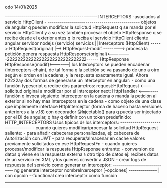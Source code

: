odo 14/01/2025

---------------------------------------------- INTERCEPTORS -asociados al servicio HttpClient - ---------------------------------------------- objetos de angular q pueden modificar la solicitud HttpRequest q se manda por el servicio HttpClient y a su vez también procesar el objeto HttpResponse q se recibe desde el exterior antes q lo reciba el servicio HttpClient cliente angular servidor nodejs (servicio) servicios || Interceptors (HttpClient) -----> HttpRequest(original) |--> HttpRequest-modif --------> procesa la petición,genera respuesta HttpResponse(original)<---------222222222222222222222222222222------ HttpResponse HttpResponse(modif)<-------| los Interceptors se pueden encadenar (interceptors-chain), de tal forma q la petición se va pasando de uno a otro según el orden en la cadena, y la respuesta exactamente igual. Ahora h2222ay dos formas de generarse un interceptor en angular: - como una función typescript q recibe dos parámetros: request:HttpRequest <--- solicitud original a modificar por el interceptor next: HttpHandler <------- función q invoca siguiente interceptor en la cadena o manda la petición al exterior si no hay mas interceptors en la cadena - como objeto de una clase que implemente interface HttpInterceptor (forma de hacerlo hasta versiones anteriores a la v.18) con decorador @Injectable() para q pueda ser injectado por el DI de angular, q hay q definir con un token predefinido: HTTP_INTERCEPTORS Usos típicos de los interceptors: --------------------------------- - cuando quieres modificar/procesar la solicitud HttpRequest saliente: - para añadir cabeceras personalizadas, ej: cabecera de Autorización con JWT - para recuperar/almacenar en cache valores previamente solicitados en ese HttpRequestFn - cuando quieres procesar/modificar la respuesta HttpResponse entrante: - conversion de datos q viene en la respuesta externa a otro tipo de datos ej: recibes datos de un servicio en XML y los quieres convertir a JSON - crear logs de respuesta del servicio como generar un interceptor: ---------------------------- ng generate interceptor nombreInterceptor [-opciones] -------------- | con opción --functional crea interceptor como función

- - - 
